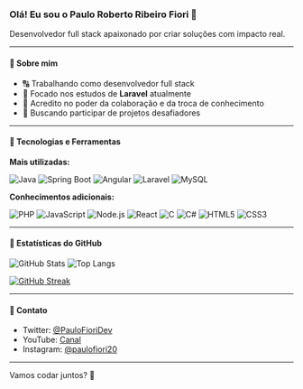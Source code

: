 ### Olá! Eu sou o Paulo Roberto Ribeiro Fiori 👋
Desenvolvedor full stack apaixonado por criar soluções com impacto real.

---

#### 🚀 Sobre mim
- 🔠 Trabalhando como desenvolvedor full stack
- 🌱 Focado nos estudos de **Laravel** atualmente
- 🤝 Acredito no poder da colaboração e da troca de conhecimento
- 🧹 Buscando participar de projetos desafiadores

---

#### 🔧 Tecnologias e Ferramentas

**Mais utilizadas:**

![Java](https://img.shields.io/badge/Java-ED8B00?style=for-the-badge&logo=java&logoColor=white)
![Spring Boot](https://img.shields.io/badge/Spring_Boot-6DB33F?style=for-the-badge&logo=springboot&logoColor=white)
![Angular](https://img.shields.io/badge/Angular-DD0031?style=for-the-badge&logo=angular&logoColor=white)
![Laravel](https://img.shields.io/badge/Laravel-FF2D20?style=for-the-badge&logo=laravel&logoColor=white)
![MySQL](https://img.shields.io/badge/MySQL-005C84?style=for-the-badge&logo=mysql&logoColor=white)

**Conhecimentos adicionais:**

![PHP](https://img.shields.io/badge/PHP-777BB4?style=for-the-badge&logo=php&logoColor=white)
![JavaScript](https://img.shields.io/badge/JavaScript-F7DF1E?style=for-the-badge&logo=javascript&logoColor=black)
![Node.js](https://img.shields.io/badge/Node.js-339933?style=for-the-badge&logo=node.js&logoColor=white)
![React](https://img.shields.io/badge/React-20232A?style=for-the-badge&logo=react&logoColor=61DAFB)
![C](https://img.shields.io/badge/C-00599C?style=for-the-badge&logo=c&logoColor=white)
![C#](https://img.shields.io/badge/C%23-239120?style=for-the-badge&logo=c-sharp&logoColor=white)
![HTML5](https://img.shields.io/badge/HTML5-E34F26?style=for-the-badge&logo=html5&logoColor=white)
![CSS3](https://img.shields.io/badge/CSS3-1572B6?style=for-the-badge&logo=css3&logoColor=white)

---

#### 💬 Estatísticas do GitHub

![GitHub Stats](https://github-readme-stats.vercel.app/api?username=paulinfiori&show_icons=true&theme=radical)
![Top Langs](https://github-readme-stats.vercel.app/api/top-langs/?username=paulinfiori&layout=compact&theme=radical)

[![GitHub Streak](https://streak-stats.demolab.com?user=paulinfiori&theme=radical)](https://git.io/streak-stats)

---

#### 👤 Contato
- Twitter: [@PauloFioriDev](https://twitter.com/PauloFioriDev)
- YouTube: [Canal](https://www.youtube.com/channel/UCz3Dfrmzk1zU-p7F0lHsoMQ/featured)
- Instagram: [@paulofiori20](https://www.instagram.com/paulofiori20)

---

Vamos codar juntos? 🚀
